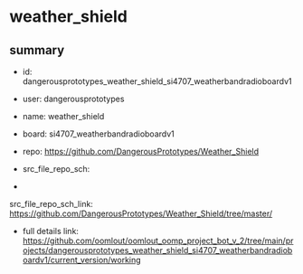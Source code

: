 # weather_shield
 
## summary 
* id: dangerousprototypes_weather_shield_si4707_weatherbandradioboardv1
* user: dangerousprototypes
* name: weather_shield
* board: si4707_weatherbandradioboardv1
* repo: https://github.com/DangerousPrototypes/Weather_Shield



* src_file_repo_sch: 
*
 src_file_repo_sch_link: https://github.com/DangerousPrototypes/Weather_Shield/tree/master/
* full details link: https://github.com/oomlout/oomlout_oomp_project_bot_v_2/tree/main/projects/dangerousprototypes_weather_shield_si4707_weatherbandradioboardv1/current_version/working  







